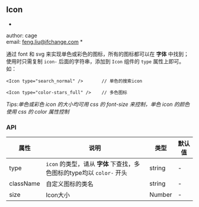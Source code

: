 ## Icon

*
author: cage    
email: feng.liu@ifchange.com
*

通过 font 和 svg 来实现单色或彩色的图标，所有的图标都可以在 **字体** 中找到；使用时只需复制 `icon-` 后面的字符串，添加到 `Icon` 组件的 `type` 属性上即可。如：

````
<Icon type="search_normal" />       // 单色的搜索icon

<Icon type="color-stars_full" />    // 多色图标
````

*Tips:单色或彩色 icon 的大小均可用 css 的 font-size 来控制，单色 icon 的颜色使用 css 的 color 属性控制*

### API

属性|说明|类型|默认值
---|----|---|-----
type|`icon` 的类型，请从 **字体** 下查找，多色图标的type均以 `color-` 开头 | string | -
className|自定义图标的类名|string|-
size|Icon大小|Number|-
